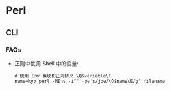 # Perl

## CLI
### FAQs
* 正则中使用 Shell 中的变量:

    ```shell
    # 使用 Env 模块和正则转义 \Q$variable\E
    name=kyo perl -MEnv -i'' -pe's/joe/\Q$name\E/g' filename
    ```
